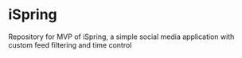 # iSpring
Repository for MVP of iSpring, a simple social media application with custom feed filtering and time control
